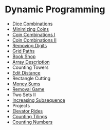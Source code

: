 # Dynamic Programming
 - [Dice Combinations](DiceCombinations.cpp)
 - [Minimizing Coins](MinimizingCoins.cpp)
 - [Coin Combinations I](CoinCombinationsI.cpp)
 - [Coin Combinations II](CoinCombinationsII.cpp)
 - [Removing Digits](RemovingDigits.cpp)
 - [Grid Paths](GridPaths.cpp)
 - [Book Shop](BookShop.cpp)
 - [Array Description](ArrayDescription.cpp)
 - Counting Towers
 - [Edit Distance](EditDistance.cpp)
 - Rectangle Cutting
 - [Money Sums](MoneySums.cpp)
 - [Removal Game](RemovalGame.cpp)
 - Two Sets II
 - [Increasing Subsequence](IncreasingSubsequence.cpp)
 - Projects
 - [Elevator Rides](ElevatorRides.cpp)
 - [Counting Tilings](CountingTilings.cpp)
 - [Counting Numbers](CountingNumbers.cpp)
